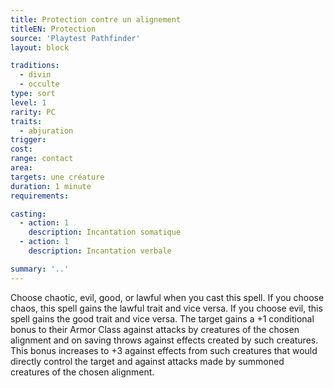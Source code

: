 ```yaml
---
title: Protection contre un alignement
titleEN: Protection
source: 'Playtest Pathfinder'
layout: block

traditions:
  - divin
  - occulte
type: sort
level: 1
rarity: PC
traits:
  - abjuration
trigger: 
cost: 
range: contact
area: 
targets: une créature
duration: 1 minute
requirements: 

casting:
  - action: 1
    description: Incantation somatique
  - action: 1
    description: Incantation verbale

summary: '..'
---
```

Choose chaotic, evil, good, or lawful when you cast this spell. If you choose chaos, this spell gains the lawful trait and vice versa. If you choose evil, this spell gains the good trait and vice versa. The target gains a +1 conditional bonus to their Armor Class against attacks by creatures of the chosen alignment and on saving throws against effects created by such creatures. This bonus increases to +3 against effects from such creatures that would directly control the target and against attacks made by summoned creatures of the chosen alignment.